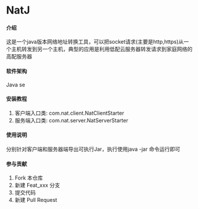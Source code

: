 # NatJ

#### 介绍
这是一个java版本网络地址转换工具，可以把socket请求(主要是http,https)从一个主机转发到另一个主机，典型的应用是利用低配云服务器转发请求到家庭网络的高配服务器

#### 软件架构
Java se


#### 安装教程

1.  客户端入口类: com.nat.client.NatClientStarter
2.  服务端入口类: com.nat.server.NatServerStarter

#### 使用说明

分别针对客户端和服务器端导出可执行Jar，执行使用java -jar 命令运行即可

#### 参与贡献

1.  Fork 本仓库
2.  新建 Feat_xxx 分支
3.  提交代码
4.  新建 Pull Request


